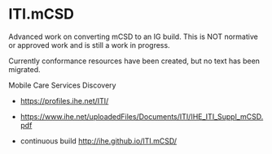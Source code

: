 # ITI.mCSD

Advanced work on converting mCSD to an IG build. This is NOT normative or approved work and is still a work in progress.

Currently conformance resources have been created, but no text has been migrated.

Mobile Care Services Discovery
* https://profiles.ihe.net/ITI/
* https://www.ihe.net/uploadedFiles/Documents/ITI/IHE_ITI_Suppl_mCSD.pdf

* continuous build http://ihe.github.io/ITI.mCSD/
